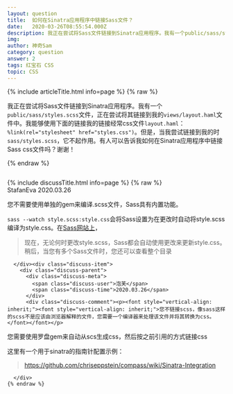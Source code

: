 ```yaml
---
layout: question
title:  如何在Sinatra应用程序中链接Sass文件？
date:   2020-03-26T08:55:54.000Z
description: 我正在尝试将Sass文件链接到Sinatra应用程序。我有一个public/sass/styles.scss文件，正在尝试将其链接到我的views/lay...
img: 
author: 神奇Sam
category: question
answer: 2
tags: 红宝石 CSS
topic: CSS
---
```

<div class="article-root">
  <div class="article">
    {% include articleTitle.html info=page %}
    {% raw %}
    <div class="article-content"><p><font style="vertical-align: inherit;"><font style="vertical-align: inherit;">我正在尝试将Sass文件链接到Sinatra应用程序。</font><font style="vertical-align: inherit;">我有一个</font></font><code>public/sass/styles.scss</code><font style="vertical-align: inherit;"><font style="vertical-align: inherit;">文件，正在尝试将其链接到我的</font></font><code>views/layout.haml</code><font style="vertical-align: inherit;"><font style="vertical-align: inherit;">文件中。</font><font style="vertical-align: inherit;">我能够使用下面的链接我的链接经常css文件</font></font><code>layout.haml</code><font style="vertical-align: inherit;"><font style="vertical-align: inherit;">：</font></font><code>%link(rel="stylesheet" href="styles.css")</code><font style="vertical-align: inherit;"><font style="vertical-align: inherit;">。</font><font style="vertical-align: inherit;">但是，当我尝试链接到我的时</font></font><code>sass/styles.scss</code><font style="vertical-align: inherit;"><font style="vertical-align: inherit;">，它不起作用。</font><font style="vertical-align: inherit;">有人可以告诉我如何在Sinatra应用程序中链接Sass css文件吗？</font><font style="vertical-align: inherit;">谢谢！</font></font></p></div>
    {% endraw %}
  </div>
  <p style="height: 0;width:0;overflow: hidden;"> 第3795篇《如何在Sinatra应用程序中链接Sass文件？》来自Winter(https://github.com/aiyld/aiyld.github.io)的站点</p>
  <div class="discuss-wrapper">
    {% include discussTitle.html info=page %}
    {% raw %}
    <div class="discuss-item">
        <div class="discuss-parent">
          <div class="discuss-meta">
            <span class="discuss-user">StafanEva</span>
            <span class="discuss-time">2020.03.26</span>
          </div>
          <div class="discuss-comment"><p><font style="vertical-align: inherit;"><font style="vertical-align: inherit;">您不需要使用单独的gem来编译.scss文件，Sass具有内置功能。</font></font></p>

<p><code>sass --watch style.scss:style.css</code><font style="vertical-align: inherit;"><font style="vertical-align: inherit;">会将Sass设置为在更改时自动将style.scss编译为style.css。</font><font style="vertical-align: inherit;">在</font></font><a href="http://sass-lang.com/tutorial.html" rel="noreferrer"><font style="vertical-align: inherit;"><font style="vertical-align: inherit;">Sass网站上</font></font></a><font style="vertical-align: inherit;"><font style="vertical-align: inherit;">，</font></font></p>

<blockquote>
  <p><font style="vertical-align: inherit;"><font style="vertical-align: inherit;">现在，无论何时更改style.scss，Sass都会自动使用更改来更新style.css。</font><font style="vertical-align: inherit;">稍后，当您有多个Sass文件时，您还可以查看整个目录</font></font></p>
</blockquote></div>
        </div>
        
      </div><div class="discuss-item">
        <div class="discuss-parent">
          <div class="discuss-meta">
            <span class="discuss-user">泡芙</span>
            <span class="discuss-time">2020.03.26</span>
          </div>
          <div class="discuss-comment"><p><font style="vertical-align: inherit;"><font style="vertical-align: inherit;">您不链接scss，像sass这样的scss不是应该由浏览器解释的文件，您需要一个编译器来处理该文件并将其转换为css。</font></font></p>

<p><font style="vertical-align: inherit;"><font style="vertical-align: inherit;">您需要使用罗盘gem来自动从scs生成css，然后按之前引用的方式链接css</font></font></p>

<p><font style="vertical-align: inherit;"><font style="vertical-align: inherit;">这里有一个用于sinatra的指南针配置示例：</font></font></p>

<blockquote>
  <p><a href="https://github.com/chriseppstein/compass/wiki/Sinatra-Integration"><font style="vertical-align: inherit;"><font style="vertical-align: inherit;">https://github.com/chriseppstein/compass/wiki/Sinatra-Integration</font></font></a></p>
</blockquote></div>
        </div>
        
      </div>
    {% endraw %}
  </div>
<div>
